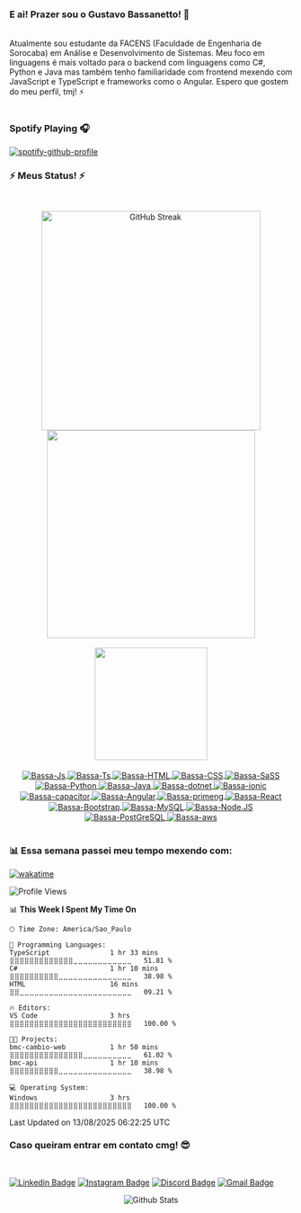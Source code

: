 ### E ai! Prazer sou o Gustavo Bassanetto! 👋
<br>
Atualmente sou estudante da FACENS (Faculdade de Engenharia de Sorocaba) em Análise e Desenvolvimento de Sistemas. Meu foco em linguagens é mais voltado para o backend com linguagens como C#, Python e Java mas também tenho familiaridade com frontend mexendo com JavaScript e TypeScript e frameworks como o Angular. Espero que gostem do meu perfil, tmj! ⚡ 
<br>
<br>

### Spotify Playing 🎧

[![spotify-github-profile](https://spotify-github-profile.kittinanx.com/api/view?uid=2kns6bq5qbajdygt17yduvi9h&cover_image=true&theme=novatorem&show_offline=true&background_color=121212&interchange=true&bar_color=fb8c00&bar_color_cover=false)](https://spotify-github-profile.kittinanx.com/api/view?uid=2kns6bq5qbajdygt17yduvi9h&redirect=true)

### ⚡ Meus Status! ⚡
<small></small>
<br>
<div align="center">
    <a href="https://github-readme-streak-stats-ashen-seven.vercel.app?user=Bassanetto&theme=react">
        <img width=390 src="https://streak-stats.demolab.com/?user=Bassanetto&count_private=true&include_all_commits=true&theme=dark&border_color=61dafb&hide_border=true&sideLabels=fb8c00&sideNums=fb8c00&exclude_days=Sun" alt="GitHub Streak"/>
    </a>
    <img width=370 src="https://github-readme-stats-seven-chi-74.vercel.app/api?username=Bassanetto&count_private=true&include_all_commits=true&show_icons=true&theme=dark&border_color=61dafb&hide_border=true&title_color=fb8c00&text_color=f2f2f2&icon_color=fb8c00"/>
</div>
<br>
<div align="center"> 
  <a href="https://github.com/Bassanetto/github-readme-stats">
      <img height=200 src="https://github-readme-stats-seven-chi-74.vercel.app/api/top-langs/?username=Bassanetto&count_private=true&include_all_commits=true&layout=compact&langs_count=10&theme=dark&hide_border=true&title_color=fb8c00"/>
  </a>
</div>
<br>
<div align="center" style="display: inline_block">
  <a href="https://github.com/search?&q=user%3ABassanetto+language%3Ajavascript">
    <img align="center" alt="Bassa-Js" src="https://img.shields.io/badge/-JavaScript-black?style=flat-square&logo=javascript">
  </a>
  <a href="https://github.com/search?&q=user%3ABassanetto+language%3Atypescript">
    <img align="center" alt="Bassa-Ts" src="https://img.shields.io/badge/-TypeScript-black?style=flat-square&logo=typescript">
  </a>
  <a href="https://github.com/search?&q=user%3ABassanetto+language%3Ahtml">
    <img align="center" alt="Bassa-HTML" src="https://img.shields.io/badge/-HTML5-E34F26?style=flat-square&logo=html5&logoColor=white">
  </a>
  <a href="https://github.com/search?&q=user%3ABassanetto+language%3Acss">
    <img align="center" alt="Bassa-CSS" src="https://img.shields.io/badge/-CSS3-1572B6?style=flat-square&logo=css3">
  </a>
  <a href="https://github.com/search?&q=user%3ABassanetto+language%3Ascss">
    <img align="center" alt="Bassa-SaSS" src="https://img.shields.io/badge/-SASS-pink?style=flat-square&logo=sass">
  </a>
  <a href="https://github.com/search?&q=user%3ABassanetto+language%3Apython">
    <img align="center" alt="Bassa-Python" src="https://img.shields.io/badge/-Python-black?style=flat-square&logo=Python">
  </a>
  <a href="https://github.com/search?&q=user%3ABassanetto+language%3Ajava">
    <img align="center" alt="Bassa-Java" src="https://img.shields.io/badge/-Java-0f003e?style=flat-square&logo=Java">
  </a>
  <a href="https://github.com/search?&q=user%3ABassanetto+language%3Adotnet">
    <img align="center" alt="Bassa-dotnet" src="https://img.shields.io/badge/-dotnet-purple?style=flat-square&logo=dotnet">
  </a>
  <a href="https://github.com/search?&q=user%3ABassanetto+language%3Aionic">
    <img align="center" alt="Bassa-ionic" src="https://img.shields.io/badge/-ionic-white?style=flat-square&logo=Ionic">
  </a>
  <a href="https://github.com/search?&q=user%3ABassanetto+language%3Acapacitor">
    <img align="center" alt="Bassa-capacitor" src="https://img.shields.io/badge/-capacitor-white?style=flat-square&logo=capacitor">
  </a>
  <a href="https://github.com/search?&q=user%3ABassanetto+language%3Aangular"> 
    <img align="center" alt="Bassa-Angular" src="https://img.shields.io/badge/-Angular-0F0F11?style=flat-square&logo=angular">
  </a>
  <a href="https://github.com/search?&q=user%3ABassanetto+language%3Aprimeng"> 
    <img align="center" alt="Bassa-primeng" src="https://img.shields.io/badge/-primeng-DD0031?style=flat-square&logo=primeng">
  </a>
  <a href="https://github.com/search?&q=user%3ABassanetto+language%3Areact">                                                 
    <img align="center" alt="Bassa-React" src="https://img.shields.io/badge/-React-black?style=flat-square&logo=react">
  </a>
  <a href="https://github.com/search?&q=user%3ABassanetto+language%3Abootstrap"> 
    <img align="center" alt="Bassa-Bootstrap" src="https://img.shields.io/badge/-Bootstrap-purple?style=flat-square&logo=bootstrap">
  </a>
  <a href="https://github.com/search?&q=user%3ABassanetto+language%3Amysql">
    <img align="center" alt="Bassa-MySQL" src="https://img.shields.io/badge/-MySQL-white?style=flat-square&logo=mysql">
  </a>
  <a href="https://github.com/search?&q=user%3ABassanetto+language%3Ajavascript">
    <img align="center" alt="Bassa-Node.JS" src="https://img.shields.io/badge/-Node.JS-green?style=flat-square&logo=node.js">
  </a>
  <a href="https://github.com/search?&q=user%3ABassanetto+language%3Apostgresql">
    <img align="center" alt="Bassa-PostGreSQL" src="https://img.shields.io/badge/-PostgreSQL-black?style=flat-square&logo=postgresql">
  </a>
  <a href="https://github.com/search?&q=user%3ABassanetto+language%3Aaws">
    <img align="center" alt="Bassa-aws" src="https://img.shields.io/badge/-aws-232F3E?style=flat-square&logo=amazonwebservices">
  </a>
</div>
<br/>

###  📊 Essa semana passei meu tempo mexendo com:
[![wakatime](https://wakatime.com/badge/user/08997581-7dfa-428d-93c8-a80ef5b36626.svg)](https://wakatime.com/@08997581-7dfa-428d-93c8-a80ef5b36626)
<!--START_SECTION:waka-->
![Profile Views](http://img.shields.io/badge/Profile%20Views-0-blue)

📊 **This Week I Spent My Time On** 

```text
🕑︎ Time Zone: America/Sao_Paulo

💬 Programming Languages: 
TypeScript               1 hr 33 mins        ⣿⣿⣿⣿⣿⣿⣿⣿⣿⣿⣿⣿⣿⣀⣀⣀⣀⣀⣀⣀⣀⣀⣀⣀⣀   51.81 % 
C#                       1 hr 10 mins        ⣿⣿⣿⣿⣿⣿⣿⣿⣿⣿⣀⣀⣀⣀⣀⣀⣀⣀⣀⣀⣀⣀⣀⣀⣀   38.98 % 
HTML                     16 mins             ⣿⣿⣀⣀⣀⣀⣀⣀⣀⣀⣀⣀⣀⣀⣀⣀⣀⣀⣀⣀⣀⣀⣀⣀⣀   09.21 % 

🔥 Editors: 
VS Code                  3 hrs               ⣿⣿⣿⣿⣿⣿⣿⣿⣿⣿⣿⣿⣿⣿⣿⣿⣿⣿⣿⣿⣿⣿⣿⣿⣿   100.00 % 

🐱‍💻 Projects: 
bmc-cambio-web           1 hr 50 mins        ⣿⣿⣿⣿⣿⣿⣿⣿⣿⣿⣿⣿⣿⣿⣿⣀⣀⣀⣀⣀⣀⣀⣀⣀⣀   61.02 % 
bmc-api                  1 hr 10 mins        ⣿⣿⣿⣿⣿⣿⣿⣿⣿⣿⣀⣀⣀⣀⣀⣀⣀⣀⣀⣀⣀⣀⣀⣀⣀   38.98 % 

💻 Operating System: 
Windows                  3 hrs               ⣿⣿⣿⣿⣿⣿⣿⣿⣿⣿⣿⣿⣿⣿⣿⣿⣿⣿⣿⣿⣿⣿⣿⣿⣿   100.00 % 
```


 Last Updated on 13/08/2025 06:22:25 UTC
<!--END_SECTION:waka-->

### Caso queiram entrar em contato cmg! 😎
<br/>
<div> 

  [![Linkedin Badge](https://img.shields.io/badge/-Bassanetto-blue?style=flat-square&logo=Linkedin&logoColor=white&link=https://www.linkedin.com/in/bassanetto/)](https://www.linkedin.com/in/bassanetto/)
  [![Instagram Badge](https://img.shields.io/badge/-gustavo_bassanetto-e4405f?style=flat-square&logo=Instagram&logoColor=white&link=https://www.instagram.com/gustavo_bassanetto)](https://www.instagram.com/gustavo_bassanetto)
  [![Discord Badge](https://img.shields.io/badge/-Bassanetto-7289DA?style=flat-square&logo=discord&logoColor=white&link=https://discord.gg/4GQkjkZFEQ)](https://discord.gg/4GQkjkZFEQ)
  [![Gmail Badge](https://img.shields.io/badge/-gustavo.almeidabassanetto@gmail.com-d14836?style=flat-square&logo=Gmail&logoColor=white&link=mailto:mail@jayraj.co.in)](mailto:gustavo.almeidabassanetto@gmail.com)

</div>

<p align="center">
  <img src="https://raw.githubusercontent.com/mayhemantt/mayhemantt/Update/svg/Bottom.svg" alt="Github Stats"/>
</p>
